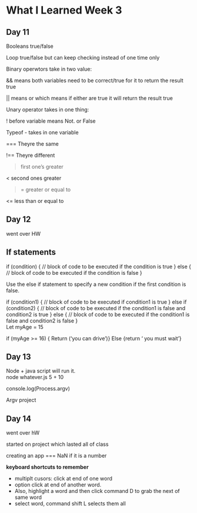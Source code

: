 # **What I Learned Week 3**
## **Day 11**
Booleans true/false  

Loop true/false but can keep checking instead of one time only  

Binary operwtors take in two value:  

&& means both variables need to be correct/true for it to return the result true  

|| means or which means if either are true it will return the result true  

Unary operator takes in one thing:  

! before variable means Not. or False  

Typeof - takes in one variable 



=== Theyre the same  

!== Theyre different  

> first one’s greater  
> 
< second ones greater  

>= greater or equal to  

<= less than or equal to  

## **Day 12**
went over HW

## **If statements**  
if (condition) {
  // block of code to be executed if the condition is true
} else {
  // block of code to be executed if the condition is false
}  

 
Use the else if statement to specify a new condition if the first condition is false.  

if (condition1) {
  // block of code to be executed if condition1 is true
} else if (condition2) {
  // block of code to be executed if the condition1 is false and condition2 is true
} else {
  // block of code to be executed if the condition1 is false and condition2 is false
}  
Let myAge = 15

 if  (myAge >= 16) {
Return (‘you can drive’)}
Else {return ‘ you must wait’}

## **Day 13**  
Node + java script will run it.   
node whatever.js 5 + 10  

console.log(Process.argv) 

Argv project 

## **Day 14**
went over hW  

started on project which lasted all of class  

creating an app
=== NaN if it is a number 


**keyboard shortcuts to remember**  
* multiplt cusors: click at end of one word 
* option click at end of another word.
* Also, highlight a word and then click command D to grab the next of same word  
* select word, command shift L selects them all

